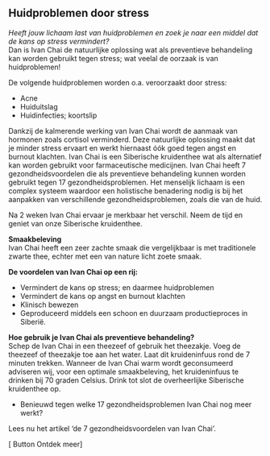 ## Huidproblemen door stress 

_Heeft jouw lichaam last van huidproblemen en zoek je naar een middel dat de kans op stress vermindert?_ <br>
Dan is Ivan Chai de natuurlijke oplossing wat als preventieve behandeling kan worden gebruikt tegen stress; wat veelal de oorzaak is van huidproblemen! 

De volgende huidproblemen worden o.a. veroorzaakt door stress: <br>
* Acne 
* Huiduitslag
* Huidinfecties; koortslip 

Dankzij de kalmerende werking van Ivan Chai wordt de aanmaak van hormonen zoals cortisol verminderd. Deze natuurlijke oplossing maakt dat je minder stress ervaart en werkt hiernaast óók goed tegen angst en burnout klachten. Ivan Chai is een Siberische kruidenthee wat als alternatief kan worden gebruikt voor farmaceutische medicijnen. Ivan Chai heeft 7 gezondheidsvoordelen die als preventieve behandeling kunnen worden gebruikt tegen 17 gezondheidsproblemen. Het menselijk lichaam is een complex systeem waardoor een holistische benadering nodig is bij het aanpakken van verschillende gezondheidsproblemen, zoals die van de huid. 

Na 2 weken Ivan Chai ervaar je merkbaar het verschil. Neem de tijd en geniet van onze Siberische kruidenthee.

**Smaakbeleving** <br>
Ivan Chai heeft een zeer zachte smaak die vergelijkbaar is met traditionele zwarte thee, echter met een van nature licht zoete smaak.

**De voordelen van Ivan Chai op een rij:** <br>
* Vermindert de kans op stress; en daarmee huidproblemen
* Vermindert de kans op angst en burnout klachten 
* Klinisch bewezen 
* Geproduceerd middels een schoon en duurzaam productieproces in Siberië. 

**Hoe gebruik je Ivan Chai als preventieve behandeling?** <br>
Schep de Ivan Chai in een theezeef of gebruik het theezakje. Voeg de theezeef of theezakje toe aan het water. Laat dit kruideninfuus rond de 7 minuten trekken. Wanneer de Ivan Chai warm wordt geconsumeerd adviseren wij, voor een optimale smaakbeleving, het kruideninfuus te drinken bij 70 graden Celsius. Drink tot slot de overheerlijke Siberische kruidenthee op. 


* Benieuwd tegen welke 17 gezondheidsproblemen Ivan Chai nog meer werkt? 

Lees nu het artikel ‘de 7 gezondheidsvoordelen van Ivan Chai’.

[ Button Ontdek meer] 




